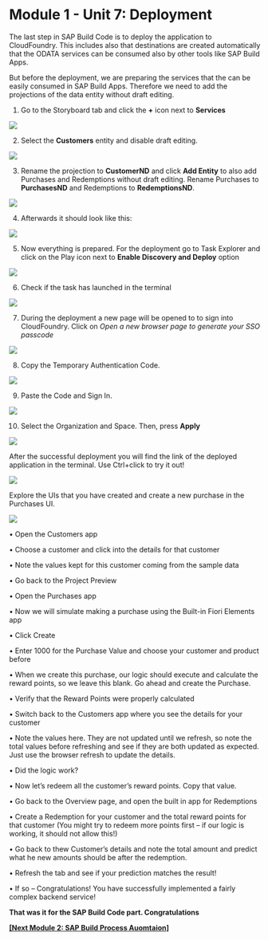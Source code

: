 # Module 1 - Unit 7: Deployment  

The last step in SAP Build Code is to deploy the application to CloudFoundry. This includes also that destinations are created automatically that the ODATA services can be consumed also by other tools like SAP Build Apps.

But before the deployment, we are preparing the services that the can be easily consumed in SAP Build Apps. Therefore we need to add the projections of the data entity without draft editing.

1. Go to the Storyboard tab and click the **+** icon next to **Services**

![](./Images/251-7_Service_1.png)

2. Select the **Customers** entity and disable draft editing.

![](./Images/251-7_Service_2.png)

3. Rename the projection to **CustomerND** and click **Add Entity** to also add Purchases and Redemptions without draft editing. Rename Purchases to **PurchasesND** and Redemptions to **RedemptionsND**.

![](./Images/251-7_Service_3.png)

4. Afterwards it should look like this:

![](./Images/251-7_Service_4.png)

5. Now everything is prepared. For the deployment go to Task Explorer and click on the Play icon next to **Enable Discovery and Deploy** option

![](./Images/251-7_Screenshot_45.png)

6. Check if the task has launched in the terminal

![](./Images/251-7_Screenshot_46.png)

7. During the deployment a new page will be opened to to sign into CloudFoundry. Click on *Open a new browser page to generate your SSO passcode*

![](./Images/251-7_Screenshot_84.png)

8. Copy the Temporary Authentication Code. 

![](./Images/251-7_Screenshot_85.png)

9. Paste the Code and Sign In.

![](./Images/251-7_Screenshot_86.png)

10. Select the Organization and Space. Then, press **Apply**

![](./Images/251-7_Screenshot_87.png)

After the successful deployment you will find the link of the deployed application in the terminal. Use Ctrl+click to try it out!

![](./Images/251-7_Deployment.jpg)

 Explore the UIs that you have created and create a new purchase in the Purchases UI.
 
 ![](./Images/251-7_FinalUI.jpg)
 

•	Open the Customers app

•	Choose a customer and click into the details for that customer

•	Note the values kept for this customer coming from the sample data

•	Go back to the Project Preview 

•	Open the Purchases app

•	Now we will simulate making a purchase using the Built-in Fiori Elements app

•	Click Create

•	Enter 1000 for the Purchase Value and choose your customer and product before

•	When we create this purchase, our logic should execute and calculate the reward points, so we leave this blank. Go ahead and create the Purchase.

•	Verify that the Reward Points were properly calculated

•	Switch back to the Customers app where you see the details for your customer

•	Note the values here. They are not updated until we refresh, so note the total values before refreshing and see if they are both updated as expected. Just use the browser refresh to update the details.

•	Did the logic work?

•	Now let’s redeem all the customer’s reward points. Copy that value.

•	Go back to the Overview page, and open the built in app for Redemptions

•	Create a Redemption for your customer and the total reward points for that customer (You might try to redeem more points first – if our logic is working, it should not allow this!)

•	Go back to thew Customer’s details and note the total amount and predict what he new amounts should be after the redemption.

•	Refresh the tab and see if your prediction matches the result!

•	If so – Congratulations! You have successfully implemented a fairly complex backend service!


**That was it for the SAP Build Code part. Congratulations**

**<a href="https://github.com/SAP-samples/build-apps-enablement/blob/main/BuildShow/251-A_TA_BTP-Build_Code_ProcessAutomation/251A%3A%20Build%20Process%20Automation%20optional.md">[Next Module 2: SAP Build Process Auomtaion] </a>**

